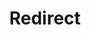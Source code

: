 ﻿---
layout: src/layouts/Redirect.astro
title: Redirect
redirect: https://yamldoc.liuyan.wang/docs/administration/managing-infrastructure/tentacle-configuration-and-file-storage/manually-uninstall-tentacle
pubDate:  2023-01-01
navSearch: false
navSitemap: false
navMenu: false
---
